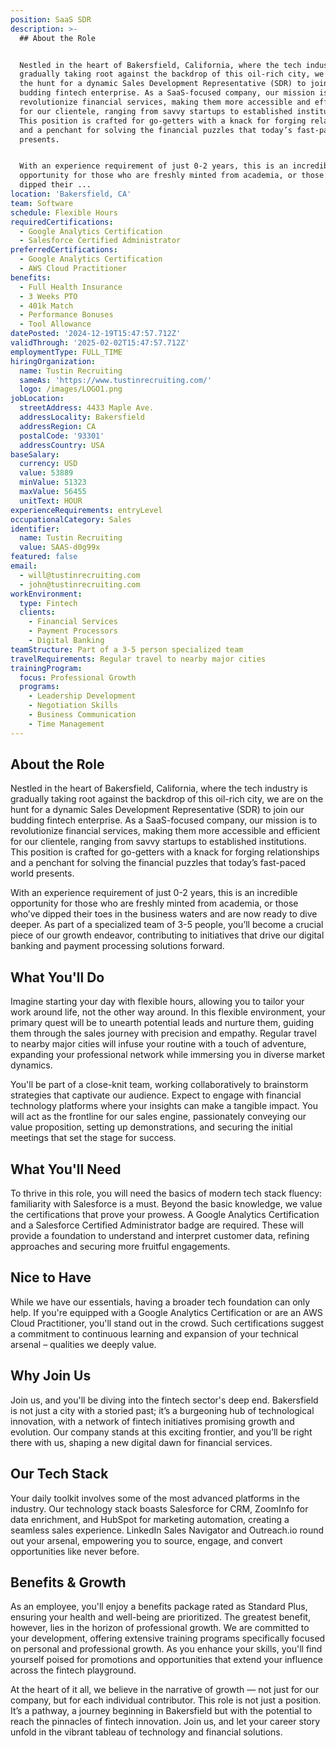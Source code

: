 ```yaml
---
position: SaaS SDR
description: >-
  ## About the Role


  Nestled in the heart of Bakersfield, California, where the tech industry is
  gradually taking root against the backdrop of this oil-rich city, we are on
  the hunt for a dynamic Sales Development Representative (SDR) to join our
  budding fintech enterprise. As a SaaS-focused company, our mission is to
  revolutionize financial services, making them more accessible and efficient
  for our clientele, ranging from savvy startups to established institutions.
  This position is crafted for go-getters with a knack for forging relationships
  and a penchant for solving the financial puzzles that today’s fast-paced world
  presents.


  With an experience requirement of just 0-2 years, this is an incredible
  opportunity for those who are freshly minted from academia, or those who’ve
  dipped their ...
location: 'Bakersfield, CA'
team: Software
schedule: Flexible Hours
requiredCertifications:
  - Google Analytics Certification
  - Salesforce Certified Administrator
preferredCertifications:
  - Google Analytics Certification
  - AWS Cloud Practitioner
benefits:
  - Full Health Insurance
  - 3 Weeks PTO
  - 401k Match
  - Performance Bonuses
  - Tool Allowance
datePosted: '2024-12-19T15:47:57.712Z'
validThrough: '2025-02-02T15:47:57.712Z'
employmentType: FULL_TIME
hiringOrganization:
  name: Tustin Recruiting
  sameAs: 'https://www.tustinrecruiting.com/'
  logo: /images/LOGO1.png
jobLocation:
  streetAddress: 4433 Maple Ave.
  addressLocality: Bakersfield
  addressRegion: CA
  postalCode: '93301'
  addressCountry: USA
baseSalary:
  currency: USD
  value: 53889
  minValue: 51323
  maxValue: 56455
  unitText: HOUR
experienceRequirements: entryLevel
occupationalCategory: Sales
identifier:
  name: Tustin Recruiting
  value: SAAS-d0g99x
featured: false
email:
  - will@tustinrecruiting.com
  - john@tustinrecruiting.com
workEnvironment:
  type: Fintech
  clients:
    - Financial Services
    - Payment Processors
    - Digital Banking
teamStructure: Part of a 3-5 person specialized team
travelRequirements: Regular travel to nearby major cities
trainingProgram:
  focus: Professional Growth
  programs:
    - Leadership Development
    - Negotiation Skills
    - Business Communication
    - Time Management
---
```




## About the Role

Nestled in the heart of Bakersfield, California, where the tech industry is gradually taking root against the backdrop of this oil-rich city, we are on the hunt for a dynamic Sales Development Representative (SDR) to join our budding fintech enterprise. As a SaaS-focused company, our mission is to revolutionize financial services, making them more accessible and efficient for our clientele, ranging from savvy startups to established institutions. This position is crafted for go-getters with a knack for forging relationships and a penchant for solving the financial puzzles that today’s fast-paced world presents.

With an experience requirement of just 0-2 years, this is an incredible opportunity for those who are freshly minted from academia, or those who’ve dipped their toes in the business waters and are now ready to dive deeper. As part of a specialized team of 3-5 people, you’ll become a crucial piece of our growth endeavor, contributing to initiatives that drive our digital banking and payment processing solutions forward.

## What You'll Do

Imagine starting your day with flexible hours, allowing you to tailor your work around life, not the other way around. In this flexible environment, your primary quest will be to unearth potential leads and nurture them, guiding them through the sales journey with precision and empathy. Regular travel to nearby major cities will infuse your routine with a touch of adventure, expanding your professional network while immersing you in diverse market dynamics.

You'll be part of a close-knit team, working collaboratively to brainstorm strategies that captivate our audience. Expect to engage with financial technology platforms where your insights can make a tangible impact. You will act as the frontline for our sales engine, passionately conveying our value proposition, setting up demonstrations, and securing the initial meetings that set the stage for success.

## What You'll Need

To thrive in this role, you will need the basics of modern tech stack fluency: familiarity with Salesforce is a must. Beyond the basic knowledge, we value the certifications that prove your prowess. A Google Analytics Certification and a Salesforce Certified Administrator badge are required. These will provide a foundation to understand and interpret customer data, refining approaches and securing more fruitful engagements. 

## Nice to Have

While we have our essentials, having a broader tech foundation can only help. If you're equipped with a Google Analytics Certification or are an AWS Cloud Practitioner, you'll stand out in the crowd. Such certifications suggest a commitment to continuous learning and expansion of your technical arsenal – qualities we deeply value.

## Why Join Us

Join us, and you'll be diving into the fintech sector's deep end. Bakersfield is not just a city with a storied past; it’s a burgeoning hub of technological innovation, with a network of fintech initiatives promising growth and evolution. Our company stands at this exciting frontier, and you’ll be right there with us, shaping a new digital dawn for financial services.

## Our Tech Stack

Your daily toolkit involves some of the most advanced platforms in the industry. Our technology stack boasts Salesforce for CRM, ZoomInfo for data enrichment, and HubSpot for marketing automation, creating a seamless sales experience. LinkedIn Sales Navigator and Outreach.io round out your arsenal, empowering you to source, engage, and convert opportunities like never before.

## Benefits & Growth

As an employee, you'll enjoy a benefits package rated as Standard Plus, ensuring your health and well-being are prioritized. The greatest benefit, however, lies in the horizon of professional growth. We are committed to your development, offering extensive training programs specifically focused on personal and professional growth. As you enhance your skills, you'll find yourself poised for promotions and opportunities that extend your influence across the fintech playground.

At the heart of it all, we believe in the narrative of growth — not just for our company, but for each individual contributor. This role is not just a position. It’s a pathway, a journey beginning in Bakersfield but with the potential to reach the pinnacles of fintech innovation. Join us, and let your career story unfold in the vibrant tableau of technology and financial solutions.
